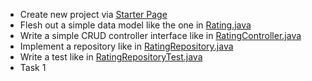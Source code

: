 - Create new project via [Starter Page](https://start.spring.io/#!type=gradle-project&language=java&platformVersion=3.2.3&packaging=jar&jvmVersion=17&groupId=digital.erben&artifactId=webflux-demo&name=webflux-demo&description=Webflux-Demo&packageName=digital.erben.webflux&dependencies=webflux,data-mongodb-reactive,testcontainers)
- Flesh out a simple data model like the one in [Rating.java](src%2Fmain%2Fjava%2Fdigital%2Ferben%2Freactiveweb%2Fratings%2FRating.java)
- Write a simple CRUD controller interface like in [RatingController.java](src%2Fmain%2Fjava%2Fdigital%2Ferben%2Freactiveweb%2Fratings%2FRatingController.java)
- Implement a repository like in [RatingRepository.java](src%2Fmain%2Fjava%2Fdigital%2Ferben%2Freactiveweb%2Fratings%2FRatingRepository.java)
- Write a test like in [RatingRepositoryTest.java](src%2Ftest%2Fjava%2Fdigital%2Ferben%2Freactiveweb%2Fratings%2FRatingRepositoryTest.java)
- Task 1
